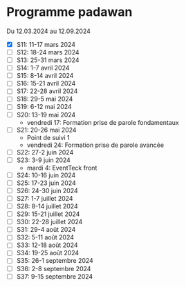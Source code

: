 # Programme padawan

Du 12.03.2024 au 12.09.2024

- [x] S11: 11-17 mars 2024
- [ ] S12: 18-24 mars 2024
- [ ] S13: 25-31 mars 2024
- [ ] S14: 1-7 avril 2024
- [ ] S15: 8-14 avril 2024
- [ ] S16: 15-21 avril 2024
- [ ] S17: 22-28 avril 2024
- [ ] S18: 29-5 mai 2024
- [ ] S19: 6-12 mai 2024
- [ ] S20: 13-19 mai 2024
  - vendredi 17: Formation prise de parole fondamentaux
- [ ] S21: 20-26 mai 2024
  - Point de suivi 1
  - vendredi 24: Formation prise de parole avancée
- [ ] S22: 27-2 juin 2024
- [ ] S23: 3-9 juin 2024
  - mardi 4: EventTeck front
- [ ] S24: 10-16 juin 2024
- [ ] S25: 17-23 juin 2024
- [ ] S26: 24-30 juin 2024
- [ ] S27: 1-7 juillet 2024
- [ ] S28: 8-14 juillet 2024
- [ ] S29: 15-21 juillet 2024
- [ ] S30: 22-28 juillet 2024
- [ ] S31: 29-4 août 2024
- [ ] S32: 5-11 août 2024
- [ ] S33: 12-18 août 2024
- [ ] S34: 19-25 août 2024
- [ ] S35: 26-1 septembre 2024
- [ ] S36: 2-8 septembre 2024
- [ ] S37: 9-15 septembre 2024
